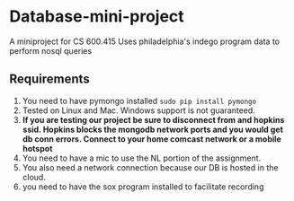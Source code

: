 # Database-mini-project
A miniproject for CS 600.415
Uses philadelphia's indego program data to perform nosql queries

## Requirements
1. You need to have pymongo installed `sudo pip install pymongo`
2. Tested on Linux and Mac. Windows support is not guaranteed.
3. **If you are testing our project be sure to disconnect from and hopkins ssid. Hopkins blocks the mongodb network ports and you would get db conn errors. Connect to your home comcast network or a mobile hotspot**
4. You need to have a mic to use the NL portion of the assignment.
5. You also need a network connection because our DB is hosted in the cloud.
6. you need to have the sox program installed to facilitate recording
